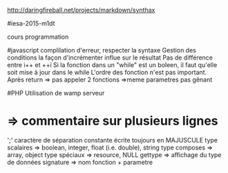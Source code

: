 http://daringfireball.net/projects/markdown/synthax

#iesa-2015-m1dt

cours programmation

#javascript
complilation d'erreur, respecter la syntaxe
Gestion des conditions
la façon d'incrémenter influe sur le résultat
Pas de différence entre i++ et ++i
Si la fonction dans un "while" est un boleen, il faut qu'elle soit mise à jour dans le while
L'ordre des fonction n'est pas important.
Après return => pas appeler
2 fonctions =>meme parametres pas gênant

#PHP
Utilisation de wamp serveur
# => commentaire sur plusieurs lignes
';' caractère de séparation
constante écrite toujours en MAJUSCULE
type scalaires => boolean, integer, float (i.e. double), string
type composes => array, object
type spéciaux => resource, NULL
gettype => affichage du type de données
signature => nom fonction + parametre